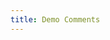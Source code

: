 ```yaml
---
title: Demo Comments
---
```


<ConfluencePage v-bind:metadata="false" type='title' pageId='32981'/>

<Comment pageId='32981'/>
